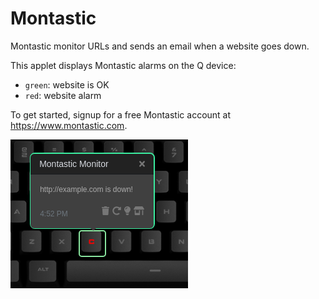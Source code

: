 # Montastic

Montastic monitor URLs and sends an email when a website goes down.

This applet displays Montastic alarms on the Q device:

- `green`: website is OK
- `red`: website alarm

To get started, signup for a free Montastic account at <https://www.montastic.com>.

![Montastic monitoring on a Das Keybaord Q](assets/image.png "Montastic alert")
